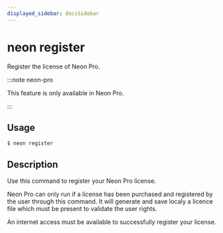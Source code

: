 ```yaml
---
displayed_sidebar: docsSidebar
---
```


# neon register

Register the license of Neon Pro.

:::note neon-pro

This feature is only available in Neon Pro.

:::

## Usage

```shell
$ neon register
```

## Description

Use this command to register your Neon Pro license.

Neon Pro can only run if a license has been purchased and registered by the user through this command. It will generate
and save localy a licence file which must be present to validate the user rights.

An internet access must be available to successfully register your license.
